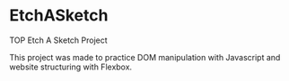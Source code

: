 # EtchASketch
TOP Etch A Sketch Project

This project was made to practice DOM manipulation with Javascript and website structuring with Flexbox.